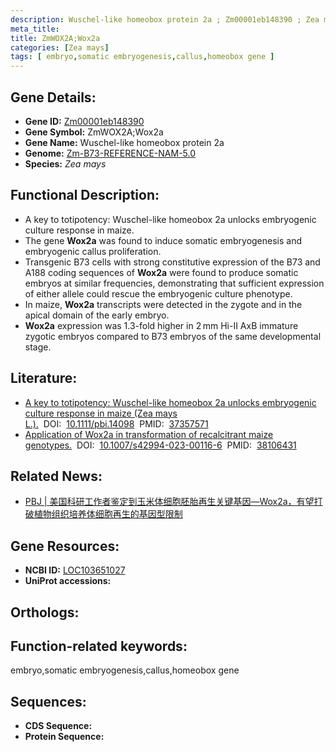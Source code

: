 ```yaml
---
description: Wuschel-like homeobox protein 2a ; Zm00001eb148390 ; Zea mays
meta_title:
title: ZmWOX2A;Wox2a
categories: [Zea mays]
tags: [ embryo,somatic embryogenesis,callus,homeobox gene ]
---
```


## Gene Details:
- **Gene ID:**	[Zm00001eb148390]()
- **Gene Symbol:** ZmWOX2A;Wox2a
- **Gene Name:** Wuschel-like homeobox protein 2a
- **Genome:** [Zm-B73-REFERENCE-NAM-5.0]()
- **Species:** *Zea mays*

## Functional Description:
   - A key to totipotency: Wuschel-like homeobox 2a unlocks embryogenic culture response in maize.
   - The gene **Wox2a** was found to induce somatic embryogenesis and embryogenic callus proliferation.
   - Transgenic B73 cells with strong constitutive expression of the B73 and A188 coding sequences of **Wox2a** were found to produce somatic embryos at similar frequencies, demonstrating that sufficient expression of either allele could rescue the embryogenic culture phenotype.
   - In maize, **Wox2a** transcripts were detected in the zygote and in the apical domain of the early embryo.
   - **Wox2a** expression was 1.3-fold higher in 2 mm Hi-II AxB immature zygotic embryos compared to B73 embryos of the same developmental stage.

## Literature:
   - [A key to totipotency: Wuschel-like homeobox 2a unlocks embryogenic culture response in maize (Zea mays L.).]( https://onlinelibrary.wiley.com/doi/10.1111/pbi.14098)&nbsp;&nbsp;DOI:&nbsp;&nbsp;[10.1111/pbi.14098](https://onlinelibrary.wiley.com/doi/10.1111/pbi.14098)&nbsp;&nbsp;PMID:&nbsp;&nbsp;[37357571](https://pubmed.ncbi.nlm.nih.gov/37357571/)
   - [Application of Wox2a in transformation of recalcitrant maize genotypes.]( https://link.springer.com/article/10.1007/s42994-023-00116-6)&nbsp;&nbsp;DOI:&nbsp;&nbsp;[10.1007/s42994-023-00116-6](https://link.springer.com/article/10.1007/s42994-023-00116-6)&nbsp;&nbsp;PMID:&nbsp;&nbsp;[38106431](https://pubmed.ncbi.nlm.nih.gov/38106431/)

## Related News:
   - [PBJ | 美国科研工作者鉴定到玉米体细胞胚胎再生关键基因—Wox2a，有望打破植物组织培养体细胞再生的基因型限制](https://mp.weixin.qq.com/s/tvlXNzPM42fF4f3HYbo5HA)

## Gene Resources:
- **NCBI ID:** [LOC103651027](https://www.ncbi.nlm.nih.gov/gene/?term=LOC103651027)
- **UniProt accessions:** [](https://www.uniprot.org/uniprotkb//entry)

## Orthologs:

## Function-related keywords:
embryo,somatic embryogenesis,callus,homeobox gene

## Sequences:
- **CDS Sequence:**
- **Protein Sequence:**
